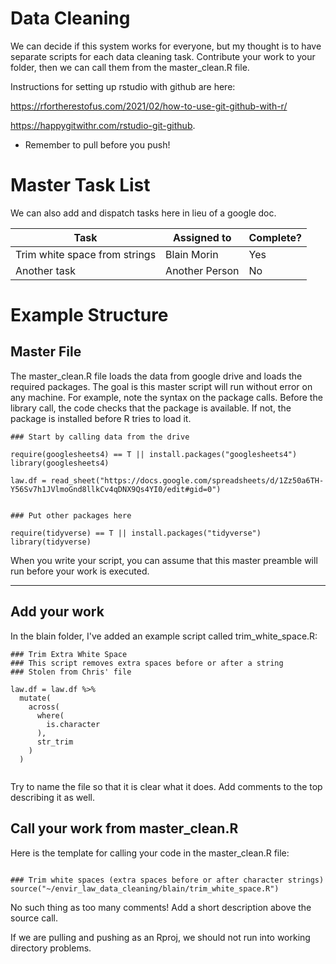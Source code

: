 # Data Cleaning

We can decide if this system works for everyone, but my thought is to have separate scripts for each data cleaning task. Contribute your work to your folder, then we can call them from the master_clean.R file. 

Instructions for setting up rstudio with github are here:

https://rfortherestofus.com/2021/02/how-to-use-git-github-with-r/

https://happygitwithr.com/rstudio-git-github.

* Remember to pull before you push!



# Master Task List

We can also add and dispatch tasks here in lieu of a google doc. 

| Task  | Assigned to | Complete? |
| ------------- | ------------- | ------------- |
| Trim white space from strings  | Blain Morin  | Yes|
| Another task  | Another Person  | No|


# Example Structure

## Master File

The master_clean.R file loads the data from google drive and loads the required packages. The goal is this master script will run without error on any machine. For example, note the syntax on the package calls. Before the library call, the code checks that the package is available. If not, the package is installed before R tries to load it.  

```
### Start by calling data from the drive

require(googlesheets4) == T || install.packages("googlesheets4")
library(googlesheets4)

law.df = read_sheet("https://docs.google.com/spreadsheets/d/1Zz50a6TH-Y56Sv7h1JVlmoGnd8llkCv4qDNX9Qs4YI0/edit#gid=0")


### Put other packages here

require(tidyverse) == T || install.packages("tidyverse")
library(tidyverse)

```


When you write your script, you can assume that this master preamble will run before your work is executed. 

---

## Add your work

In the blain folder, I've added an example script called trim_white_space.R:

```
### Trim Extra White Space
### This script removes extra spaces before or after a string
### Stolen from Chris' file

law.df = law.df %>%
  mutate(
    across(
      where(
        is.character
      ),
      str_trim
    )
  )


```

Try to name the file so that it is clear what it does. Add comments to the top describing it as well. 

## Call your work from master_clean.R

Here is the template for calling your code in the master_clean.R file:

```

### Trim white spaces (extra spaces before or after character strings)
source("~/envir_law_data_cleaning/blain/trim_white_space.R")

```

No such thing as too many comments! Add a short description above the source call. 

If we are pulling and pushing as an Rproj, we should not run into working directory problems. 
